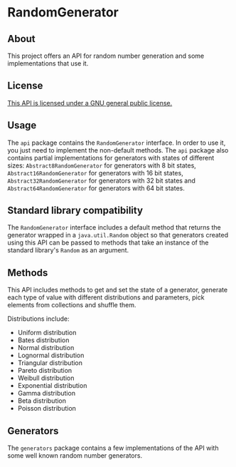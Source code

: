 # RandomGenerator

## About

This project offers an API for random number generation and some implementations that use it.

## License

[This API is licensed under a GNU general public license.](./LICENSE "LICENSE")

## Usage

The `api` package contains the `RandomGenerator` interface. In order to use it, you just need to implement the non-default methods. The `api` package also contains partial implementations for generators with states of different sizes: `Abstract8RandomGenerator` for generators with 8 bit states, `Abstract16RandomGenerator` for generators with 16 bit states, `Abstract32RandomGenerator` for generators with 32 bit states and `Abstract64RandomGenerator` for generators with 64 bit states.

## Standard library compatibility

The `RandomGenerator` interface includes a default method that returns the generator wrapped in a `java.util.Random` object so that generators created using this API can be passed to methods that take an instance of the standard library's `Random` as an argument.

## Methods

This API includes methods to get and set the state of a generator, generate each type of value with different distributions and parameters, pick elements from collections and shuffle them.

Distributions include:
* Uniform distribution
* Bates distribution
* Normal distribution
* Lognormal distribution
* Triangular distribution
* Pareto distribution
* Weibull distribution
* Exponential distribution
* Gamma distribution
* Beta distribution
* Poisson distribution

## Generators

The `generators` package contains a few implementations of the API with some well known random number generators.
